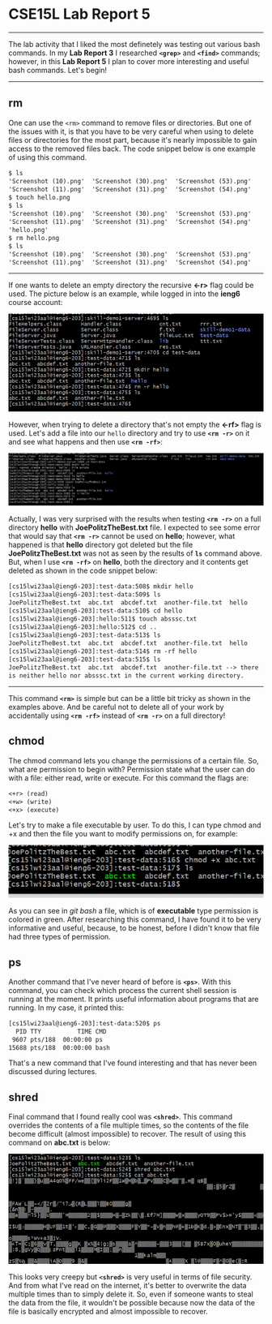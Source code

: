 # CSE15L Lab Report 5
***
The lab activity that I liked the most definetely was testing out various bash commands. In my **Lab Report 3** I researched **`<grep>`** and **`<find>`** commands; however, in this **Lab Report 5** I plan to cover more interesting and useful bash commands. Let's begin!
***
## rm
One can use the `<rm>` command to remove files or directories. But one of the issues with it, is that you have to be very careful when using to delete files or directories for the most part, because it's nearly impossible to gain access to the removed files back. The code snippet below is one example of using this command.
```
$ ls
'Screenshot (10).png'  'Screenshot (30).png'  'Screenshot (53).png'
'Screenshot (11).png'  'Screenshot (31).png'  'Screenshot (54).png'
$ touch hello.png
$ ls
'Screenshot (10).png'  'Screenshot (30).png'  'Screenshot (53).png'
'Screenshot (11).png'  'Screenshot (31).png'  'Screenshot (54).png'
'hello.png'
$ rm hello.png
$ ls
'Screenshot (10).png'  'Screenshot (30).png'  'Screenshot (53).png'
'Screenshot (11).png'  'Screenshot (31).png'  'Screenshot (54).png'
```
***
If one wants to delete an empty directory the recursive **<-r>** flag could be used. The picture below is an example, while logged in into the **ieng6** course account:

![Image1](rm-r.png)

However, when trying to delete a directory that's not empty the **<-rf>** flag is used. Let's add a file into our `hello` directory and try to use **`<rm -r>`** on it and see what happens and then use **`<rm -rf>`**:

![Image2](rm-rf.png)

Actually, I was very surprised with the results when testing **`<rm -r>`** on a full directory **hello** with **JoePolitzTheBest.txt** file. I expected to see some error that would say that **`<rm -r>`** cannot be used on **hello**; however, what happened is that **hello** directory got deleted but the file **JoePolitzTheBest.txt** was not as seen by the results of **`ls`** command above. But, when I use **`<rm -rf>`** on **hello**, both the directory and it contents get deleted as shown in the code snippet below:
```
[cs15lwi23aal@ieng6-203]:test-data:508$ mkdir hello
[cs15lwi23aal@ieng6-203]:test-data:509$ ls
JoePolitzTheBest.txt  abc.txt  abcdef.txt  another-file.txt  hello
[cs15lwi23aal@ieng6-203]:test-data:510$ cd hello
[cs15lwi23aal@ieng6-203]:hello:511$ touch absssc.txt
[cs15lwi23aal@ieng6-203]:hello:512$ cd ..
[cs15lwi23aal@ieng6-203]:test-data:513$ ls
JoePolitzTheBest.txt  abc.txt  abcdef.txt  another-file.txt  hello
[cs15lwi23aal@ieng6-203]:test-data:514$ rm -rf hello
[cs15lwi23aal@ieng6-203]:test-data:515$ ls
JoePolitzTheBest.txt  abc.txt  abcdef.txt  another-file.txt --> there is neither hello nor absssc.txt in the current working directory.
```
***
This command **`<rm>`** is simple but can be a little bit tricky as shown in the examples above. And be careful not to delete all of your work by accidentally using **`<rm -rf>`** instead of **`<rm -r>`** on a full directory!

## chmod
The chmod command lets you change the permissions of a certain file. So, what are permission to begin with? Permission state what the user can do with a file: either read, write or execute. For this command the flags are:
```
<+r> (read)
<+w> (write)
<+x> (execute)
```
Let's try to make a file executable by user. To do this, I can type chmod and +x and then the file you want to modify permissions on, for example:

![Image3](chmod+x.png)

As you can see in *git bash* a file, which is of **executable** type permission is colored in green. After researching this command, I have found it to be very informative and useful, because, to be honest, before I didn't know that file had three types of permission.

## ps
Another command that I've never heard of before is **`<ps>`**. With this command, you can check which process the current shell session is running at the moment. It prints useful information about programs that are running. In my case, it printed this:
```
[cs15lwi23aal@ieng6-203]:test-data:520$ ps
  PID TTY          TIME CMD
 9607 pts/188  00:00:00 ps
15688 pts/188  00:00:00 bash
```
That's a new command that I've found interesting and that has never been discussed during lectures.

## shred
Final command that I found really cool was **`<shred>`**. This command overrides the contents of a file multiple times, so the contents of the file become difficult (almost impossible) to recover. The result of using this command on **abc.txt** is below:

![Image4](shred.png)

This looks very creepy but **`<shred>`** is very useful in terms of file security. And from what I've read on the internet, it's better to overwrite the data multiple times than to simply delete it. So, even if someone wants to steal the data from the file, it wouldn't be possible because now the data of the file is basically encrypted and almost impossible to recover.
